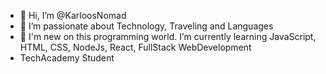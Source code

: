 - 👋 Hi, I’m @KarloosNomad
- 👀 I’m passionate about Technology, Traveling and Languages 
- 🌱 I'm new on this programming world. I’m currently learning JavaScript, HTML, CSS, NodeJs, React, FullStack WebDevelopment
- TechAcademy Student


<!---
KarloosNomad/KarloosNomad is a ✨ special ✨ repository because its `README.md` (this file) appears on your GitHub profile.
You can click the Preview link to take a look at your changes.
--->
